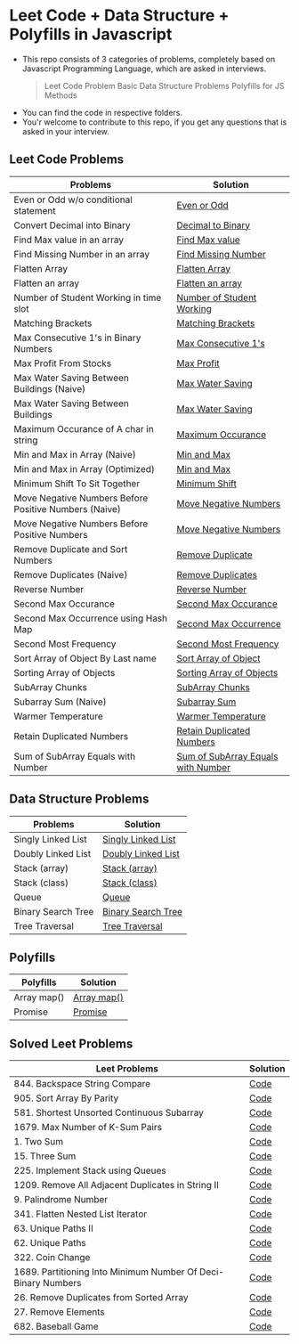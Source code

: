 # Leet Code + Data Structure + Polyfills in Javascript

- This repo consists of 3 categories of problems, completely based on Javascript Programming Language, which are asked in interviews.
  > Leet Code Problem
  > Basic Data Structure Problems
  > Polyfills for JS Methods
- You can find the code in respective folders.
- You'r welcome to contribute to this repo, if you get any questions that is asked in your interview.

## Leet Code Problems

| Problems                                              | Solution                                                                                                  |
| ----------------------------------------------------- | --------------------------------------------------------------------------------------------------------- |
| Even or Odd w/o conditional statement                 | [Even or Odd](./javascript-problems/even-or-odd-without-condition.js)                                     |
| Convert Decimal into Binary                           | [Decimal to Binary](./javascript-problems/Convert-Decimal-into-Binary.js)                                 |
| Find Max value in an array                            | [Find Max value](./javascript-problems/Find-Max-value-in-an-array.js)                                     |
| Find Missing Number in an array                       | [Find Missing Number](./javascript-problems/Find-Missing-Number-in-an-array.js)                           |
| Flatten Array                                         | [Flatten Array](./javascript-problems/Flatten-Array.js)                                                   |
| Flatten an array                                      | [Flatten an array](./javascript-problems/Flatten-an-array.js)                                             |
| Number of Student Working in time slot                | [Number of Student Working](./javascript-problems/MMT:-Number-of-Student-Working-in-time-slot.js)         |
| Matching Brackets                                     | [Matching Brackets](./javascript-problems/Matching-Brackets.js)                                           |
| Max Consecutive 1's in Binary Numbers                 | [Max Consecutive 1's](./javascript-problems/Max-Consecutive-1's-in-Binary-Numbers.js)                     |
| Max Profit From Stocks                                | [Max Profit](./javascript-problems/Max-Profit-From-Stocks.js)                                             |
| Max Water Saving Between Buildings (Naive)            | [Max Water Saving](<./javascript-problems/Max-Water-Saving-Between-Buildings-(Naive).js>)                 |
| Max Water Saving Between Buildings                    | [Max Water Saving](./javascript-problems/Max-Water-Saving-Between-Buildings.js)                           |
| Maximum Occurance of A char in string                 | [Maximum Occurance](./javascript-problems/Maximum-Occurance-of-A-char-in-string.js)                       |
| Min and Max in Array (Naive)                          | [Min and Max](<./javascript-problems/Min-and-Max-in-Array-(Naive).js>)                                    |
| Min and Max in Array (Optimized)                      | [Min and Max](<./javascript-problems/Min-and-Max-in-Array-(Optimized).js>)                                |
| Minimum Shift To Sit Together                         | [Minimum Shift](./javascript-problems/Minimum-Shift-To-Sit-Together.js)                                   |
| Move Negative Numbers Before Positive Numbers (Naive) | [Move Negative Numbers](<./javascript-problems/Move-Negative-Numbers-Before-Positive-Numbers-(Naive).js>) |
| Move Negative Numbers Before Positive Numbers         | [Move Negative Numbers](./javascript-problems/Move-Negative-Numbers-Before-Positive-Numbers.js)           |
| Remove Duplicate and Sort Numbers                     | [Remove Duplicate](./javascript-problems/Remove-Duplicate-and-Sort-Numbers.js)                            |
| Remove Duplicates (Naive)                             | [Remove Duplicates](<./javascript-problems/Remove-Duplicates-(Naive).js>)                                 |
| Reverse Number                                        | [Reverse Number](./javascript-problems/Reverse-Number.js)                                                 |
| Second Max Occurance                                  | [Second Max Occurance](./javascript-problems/Second-Max-Occurance.js)                                     |
| Second Max Occurrence using Hash Map                  | [Second Max Occurrence](./javascript-problems/Second-Max-Occurrence-using-Hash-Map.js)                    |
| Second Most Frequency                                 | [Second Most Frequency](./javascript-problems/Second-Most-Frequency.js)                                   |
| Sort Array of Object By Last name                     | [Sort Array of Object](./javascript-problems/Sort-Array-of-Object-By-Last-name.js)                        |
| Sorting Array of Objects                              | [Sorting Array of Objects](./javascript-problems/Sorting-Array-of-Objects.js)                             |
| SubArray Chunks                                       | [SubArray Chunks](./javascript-problems/SubArray-Chunks.js)                                               |
| Subarray Sum (Naive)                                  | [Subarray Sum](<./javascript-problems/Subarray-Sum-(Naive).js>)                                           |
| Warmer Temperature                                    | [Warmer Temperature](./javascript-problems/Warmer-Temperature.js)                                         |
| Retain Duplicated Numbers                             | [Retain Duplicated Numbers](./javascript-problems/Retain-Duplicated-Numbers.js)                           |
| Sum of SubArray Equals with Number                    | [Sum of SubArray Equals with Number](./javascript-problems/sum-of-subArray-to-a-value.js)                 |

## Data Structure Problems

| Problems           | Solution                                                        |
| ------------------ | --------------------------------------------------------------- |
| Singly Linked List | [Singly Linked List](./data-structures/1-singly-linked-list.js) |
| Doubly Linked List | [Doubly Linked List](./data-structures/2-doubly-linked-list.js) |
| Stack (array)      | [Stack (array)](./data-structures/3-stack-using-array.js)       |
| Stack (class)      | [Stack (class)](./data-structures/4-stack-using-class.js)       |
| Queue              | [Queue](./data-structures/5-queue-using-class.js)               |
| Binary Search Tree | [Binary Search Tree](./polyfills/6-binary-search-tree.js)       |
| Tree Traversal     | [Tree Traversal](./data-structures/7-tree-traversal.js)         |

## Polyfills

| Polyfills   | Solution                          |
| ----------- | --------------------------------- |
| Array map() | [Array map()](./polyfills/map.js) |
| Promise     | [Promise](./polyfills/promise.js) |

## Solved Leet Problems

| Leet Problems                                                 | Solution                                                                          |
| ------------------------------------------------------------- | --------------------------------------------------------------------------------- |
| 844. Backspace String Compare                                 | [Code](./leet-solution/844.BackspaceStringCompare.js)                             |
| 905. Sort Array By Parity                                     | [Code](./leet-solution/905.SortArrayByParity.js)                                  |
| 581. Shortest Unsorted Continuous Subarray                    | [Code](./leet-solution/581.ShortestUnsortedContinuousSubarray)                    |
| 1679. Max Number of K-Sum Pairs                               | [Code](./leet-solution/1679.MaxNumberofK-SumPairs.js)                             |
| 1. Two Sum                                                    | [Code](./leet-solution/1.TwoSum.js)                                               |
| 15. Three Sum                                                 | [Code](./leet-solution/15.3Sum.js)                                                |
| 225. Implement Stack using Queues                             | [Code](./leet-solution/225.ImplementStackusingQueues.js)                          |
| 1209. Remove All Adjacent Duplicates in String II             | [Code](./leet-solution/1209.RemoveAllAdjacentDuplicatesinStringII.js)             |
| 9. Palindrome Number                                          | [Code](./leet-solution/9.PalindromeNumber.js)                                     |
| 341. Flatten Nested List Iterator                             | [Code](./leet-solution/341.FlattenNestedListIterator.js)                          |
| 63. Unique Paths II                                           | [Code](./leet-solution/63.UniquePathsII.js)                                       |
| 62. Unique Paths                                              | [Code](./leet-solution/62.UniquePaths.js)                                         |
| 322. Coin Change                                              | [Code](./leet-solution/322.CoinChange.js)                                         |
| 1689. Partitioning Into Minimum Number Of Deci-Binary Numbers | [Code](./leet-solution/1689.PartitioningIntoMinimumNumberOfDeci-BinaryNumbers.js) |
| 26. Remove Duplicates from Sorted Array                       | [Code](./leet-solution/26.Remove_Duplicates_from_Sorted_Array.js)                 |
| 27. Remove Elements                                           | [Code](./leet-solution/27.Remove_Element.js)                                      |
| 682. Baseball Game                                            | [Code](./leet-solution/682.Baseball_Game)                                         |
